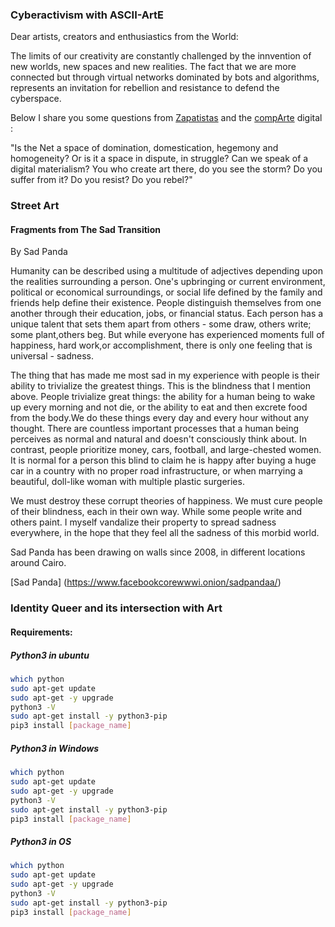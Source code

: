 ### Cyberactivism with ASCII-ArtE

Dear artists, creators and enthusiastics from the World:

The limits of our creativity are constantly challenged by the innvention of new worlds, new spaces and new realities. The fact that we are more connected but through virtual networks dominated by bots and algorithms, represents an invitation for rebellion and resistance to defend the cyberspace.

Below I share you some questions from [Zapatistas](http://enlacezapatista.ezln.org.mx/2017/07/15/art-resistance-and-rebellion-on-the-net/) and the [compArte](http://comparte.digital) digital :

"Is the Net a space of domination, domestication, hegemony and homogeneity? Or is it a space in dispute, in struggle? Can we speak of a digital materialism? You who create art there, do you see the storm? Do you suffer from it? Do you resist? Do you rebel?" 

### Street Art


#### Fragments from The Sad Transition
By Sad Panda

Humanity can be described  using a multitude of adjectives depending 
upon the realities surrounding a person. One's upbringing or current
environment, political or economical surroundings, or social
life defined by the family and friends help define their existence.
People distinguish themselves from one another through their education,
jobs, or financial status. Each person has a unique talent that sets
them apart from others - some draw, others write; some plant,others beg.
But while everyone has experienced moments full of happiness, hard work,or
accomplishment, there is only one feeling that is universal - sadness.


The thing that has made me most sad in my experience with people
is their ability to trivialize the greatest things. This is the
blindness that I mention above. People trivialize great things: the
ability for a human being to wake up every morning and not die,
or the ability to eat and then excrete food from the body.We do
these things every day and every hour without any thought. There are
countless important processes that a human being perceives as normal
and natural and doesn't consciously think about. In contrast, people
prioritize money, cars, football, and large-chested women. It is normal for 
a person this blind to claim he is happy after buying a huge car in a country 
with no proper road infrastructure, or when marrying a beautiful, doll-like
woman with multiple plastic surgeries.

We must destroy these corrupt theories of happiness. We must cure people
of their blindness, each in their own way. While some people write and 
others paint. I myself vandalize their property to spread sadness everywhere,
in the hope that they feel all the sadness of this morbid world.

Sad Panda has been drawing on walls since 2008, in different locations around
Cairo.

[Sad Panda] (https://www.facebookcorewwwi.onion/sadpandaa/)

### Identity Queer and its intersection with Art

#### Requirements:

##### Python3 in ubuntu

``` bash
which python 
sudo apt-get update
sudo apt-get -y upgrade
python3 -V
sudo apt-get install -y python3-pip
pip3 install [package_name]

```

##### Python3 in Windows

``` bash
which python 
sudo apt-get update
sudo apt-get -y upgrade
python3 -V
sudo apt-get install -y python3-pip
pip3 install [package_name]
```
##### Python3 in OS

``` bash
which python 
sudo apt-get update
sudo apt-get -y upgrade
python3 -V
sudo apt-get install -y python3-pip
pip3 install [package_name]
```
